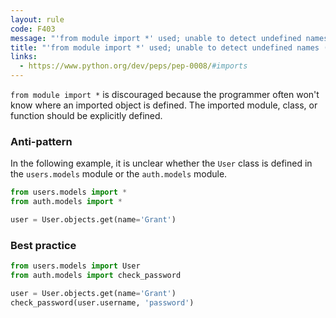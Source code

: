 ```yaml
---
layout: rule
code: F403
message: "'from module import *' used; unable to detect undefined names"
title: "'from module import *' used; unable to detect undefined names (F403)"
links:
  - https://www.python.org/dev/peps/pep-0008/#imports
---
```


`from module import *` is discouraged because the programmer often won't know where an imported object is defined. The imported module, class, or function should be explicitly defined.

### Anti-pattern

In the following example, it is unclear whether the `User` class is defined in the `users.models` module or the `auth.models` module.

```python
from users.models import *
from auth.models import *

user = User.objects.get(name='Grant')
```

### Best practice

```python
from users.models import User
from auth.models import check_password

user = User.objects.get(name='Grant')
check_password(user.username, 'password')
```

